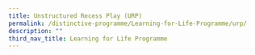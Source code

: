 ```yaml
---
title: Unstructured Recess Play (URP)
permalink: /distinctive-programme/Learning-for-Life-Programme/urp/
description: ""
third_nav_title: Learning for Life Programme
---
```

